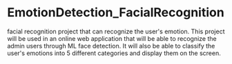 # EmotionDetection_FacialRecognition
facial recognition project that can recognize the user's emotion. This project will be used in an online web application that will be able to recognize the admin users through ML face detection. It will also be able to classify the user's emotions into 5 different categories and display them on the screen.
